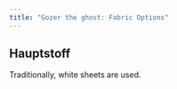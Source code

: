 ```yaml
---
title: "Gozer the ghost: Fabric Options"
---
```


## Hauptstoff

Traditionally, white sheets are used.